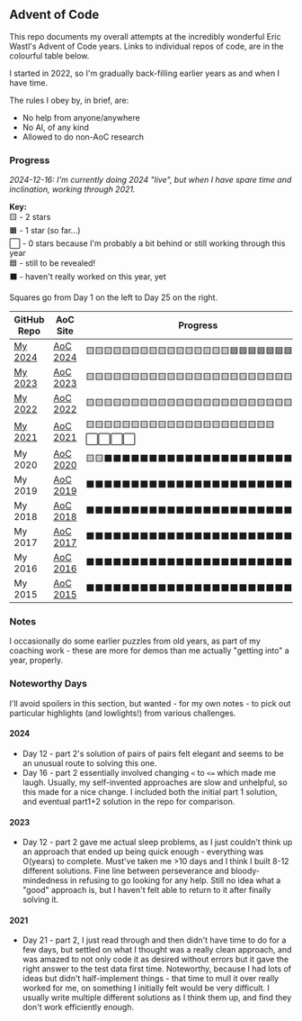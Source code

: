 ## Advent of Code

This repo documents my overall attempts at the incredibly wonderful Eric Wastl's
Advent of Code years. Links to individual repos of code, are in the colourful
table below.

I started in 2022, so I'm gradually back-filling earlier years as and when I
have time.

The rules I obey by, in brief, are:

* No help from anyone/anywhere
* No AI, of any kind
* Allowed to do non-AoC research

### Progress

_2024-12-16: I'm currently doing 2024 "live", but when I have spare time and
inclination, working through 2021._

**Key:**  
🟨 - 2 stars  
🟧 - 1 star (so far...)  
⬜ - 0 stars because I'm probably a bit behind or still working through this year  
🟦 - still to be revealed!  
⬛ - haven't really worked on this year, yet

Squares go from Day 1 on the left to Day 25 on the right.

| GitHub Repo | AoC Site | Progress | Stars |
|----|----|----|----|
| [My 2024](https://github.com/PaulNGilson/AoC_2024) | [AoC 2024](https://adventofcode.com/2024) |🟨🟨🟨🟨🟨🟨🟨🟨🟨🟨🟨🟨🟨🟨🟨🟨🟦🟦🟦🟦🟦🟦🟦🟦🟦 | 32 |
| [My 2023](https://github.com/PaulNGilson/AoC_2023) | [AoC 2023](https://adventofcode.com/2023) | 🟨🟨🟨🟨🟨🟨🟨🟨🟨🟨🟨🟨🟨🟨🟨🟨🟨🟨🟨🟨🟨🟨🟨🟨🟨 | <text style="color:#FFBB00">50</text> |
| [My 2022](https://github.com/PaulNGilson/AoC_2022) | [AoC 2022](https://adventofcode.com/2022) | 🟨🟨🟨🟨🟨🟨🟨🟨🟨🟨🟨🟨🟨🟨🟨🟨🟨🟨🟨🟨🟨🟨🟨🟨🟨 | <text style="color:#FFBB00">50</text> |
| [My 2021](https://github.com/PaulNGilson/AoC_2021) | [AoC 2021](https://adventofcode.com/2021) | 🟨🟨🟨🟨🟨🟨🟨🟨🟨🟨🟨🟨🟨🟨🟨🟨🟨🟨🟨🟨🟨⬜⬜⬜⬜ | 42 |
| My 2020 | [AoC 2020](https://adventofcode.com/2020) | 🟨🟨⬛⬛⬛⬛⬛⬛⬛⬛⬛⬛⬛⬛⬛⬛⬛⬛⬛⬛⬛⬛⬛⬛⬛ | 4 |
| My 2019 | [AoC 2019](https://adventofcode.com/2019) | ⬛⬛⬛⬛⬛⬛⬛⬛⬛⬛⬛⬛⬛⬛⬛⬛⬛⬛⬛⬛⬛⬛⬛⬛⬛ |  |
| My 2018 | [AoC 2018](https://adventofcode.com/2018) | ⬛⬛⬛⬛⬛⬛⬛⬛⬛⬛⬛⬛⬛⬛⬛⬛⬛⬛⬛⬛⬛⬛⬛⬛⬛ |  |
| My 2017 | [AoC 2017](https://adventofcode.com/2017) | ⬛⬛⬛⬛⬛⬛⬛⬛⬛⬛⬛⬛⬛⬛⬛⬛⬛⬛⬛⬛⬛⬛⬛⬛⬛ |  |
| My 2016 | [AoC 2016](https://adventofcode.com/2016) | ⬛⬛⬛⬛⬛⬛⬛⬛⬛⬛⬛⬛⬛⬛⬛⬛⬛⬛⬛⬛⬛⬛⬛⬛⬛ |  |
| My 2015 | [AoC 2015](https://adventofcode.com/2015) | ⬛⬛⬛⬛⬛⬛⬛⬛⬛⬛⬛⬛⬛⬛⬛⬛⬛⬛⬛⬛⬛⬛⬛⬛⬛ |  |

### Notes

I occasionally do some earlier puzzles from old years, as part of my coaching
work - these are more for demos than me actually "getting into" a year,
properly.

### Noteworthy Days

I'll avoid spoilers in this section, but wanted - for my own notes - to pick out
particular highlights (and lowlights!) from various challenges.

#### 2024

* Day 12 - part 2's solution of pairs of pairs felt elegant and seems to be an
  unusual route to solving this one.
* Day 16 - part 2 essentially involved changing `<` to `<=` which made me laugh.
  Usually, my self-invented approaches are slow and unhelpful, so this made for
  a nice change. I included both the initial part 1 solution, and eventual
  part1+2 solution in the repo for comparison.

#### 2023

* Day 12 - part 2 gave me actual sleep problems, as I just couldn't think up an
  approach that ended up being quick enough - everything was O(years) to
  complete. Must've taken me >10 days and I think I built 8-12 different
  solutions. Fine line between perseverance and bloody-mindedness in refusing to
  go looking for any help. Still no idea what a "good" approach is, but I
  haven't felt able to return to it after finally solving it.

#### 2021

* Day 21 - part 2, I just read through and then didn't have time to do for a few
  days, but settled on what I thought was a really clean approach, and was
  amazed to not only code it as desired without errors but it gave the right
  answer to the test data first time. Noteworthy, because I had lots of ideas
  but didn't half-implement things - that time to mull it over really worked for
  me, on something I initially felt would be very difficult. I usually write
  multiple different solutions as I think them up, and find they don't work
  efficiently enough.
